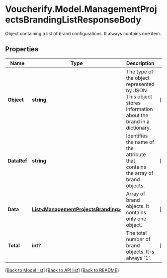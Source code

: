 # Voucherify.Model.ManagementProjectsBrandingListResponseBody
Object containing a list of brand configurations. It always contains one item.

## Properties

Name | Type | Description | Notes
------------ | ------------- | ------------- | -------------
**Object** | **string** | The type of the object represented by JSON. This object stores information about the brand in a dictionary. | [optional] 
**DataRef** | **string** | Identifies the name of the attribute that contains the array of brand objects. | [optional] 
**Data** | [**List&lt;ManagementProjectsBranding&gt;**](ManagementProjectsBranding.md) | Array of brand objects. It contains only one object. | [optional] 
**Total** | **int?** | The total number of brand objects. It is always &#x60;1&#x60;. | [optional] 

[[Back to Model list]](../README.md#documentation-for-models) [[Back to API list]](../README.md#documentation-for-api-endpoints) [[Back to README]](../README.md)

